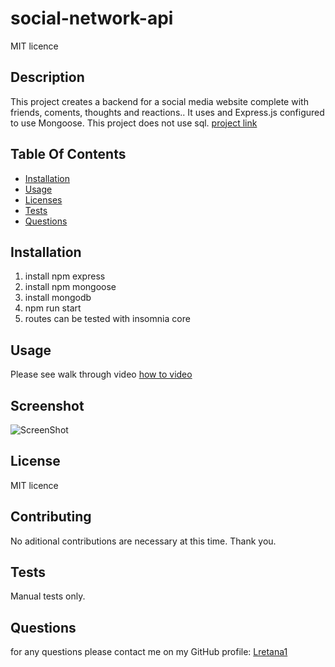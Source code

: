 # social-network-api
MIT licence 

## Description
This project creates a backend for a social media website complete with friends, coments, thoughts and reactions.. It uses and  Express.js  configured to use Mongoose. This project does not use sql.
[project link](https://github.com/lretana1/SocialNetworkAPI)

## Table Of Contents
* [Installation](#user-content-installation)
* [Usage](#user-content-usage)
* [Licenses](#user-content-licenses)
* [Tests](#user-content-tests)
* [Questions](#user-content-questions)

## Installation
1. install npm express
2. install npm mongoose
3. install mongodb
4. npm run start
5. routes can be tested with insomnia core 

## Usage
Please see walk through video
[how to video](./utils/Walkthrough.webm)

## Screenshot
![ScreenShot](public/images/backend-social-api.png)


## License
MIT licence

## Contributing
No aditional contributions are necessary at this time. Thank you.

## Tests
Manual tests only.

## Questions
for any questions please contact me on my GitHub profile: [Lretana1](https://github.com/lretana1)  



